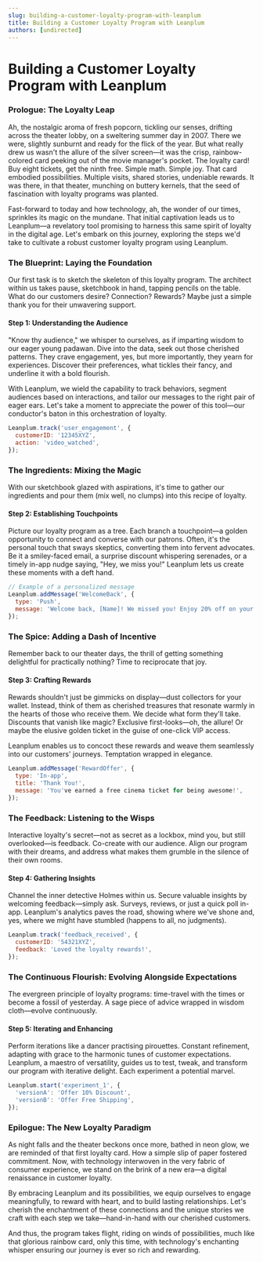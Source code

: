```yaml
---
slug: building-a-customer-loyalty-program-with-leanplum
title: Building a Customer Loyalty Program with Leanplum
authors: [undirected]
---
```



# Building a Customer Loyalty Program with Leanplum

### Prologue: The Loyalty Leap

Ah, the nostalgic aroma of fresh popcorn, tickling our senses, drifting across the theater lobby, on a sweltering summer day in 2007. There we were, slightly sunburnt and ready for the flick of the year. But what really drew us wasn't the allure of the silver screen—it was the crisp, rainbow-colored card peeking out of the movie manager's pocket. The loyalty card! Buy eight tickets, get the ninth free. Simple math. Simple joy. That card embodied possibilities. Multiple visits, shared stories, undeniable rewards. It was there, in that theater, munching on buttery kernels, that the seed of fascination with loyalty programs was planted.

Fast-forward to today and how technology, ah, the wonder of our times, sprinkles its magic on the mundane. That initial captivation leads us to Leanplum—a revelatory tool promising to harness this same spirit of loyalty in the digital age. Let's embark on this journey, exploring the steps we'd take to cultivate a robust customer loyalty program using Leanplum.

### The Blueprint: Laying the Foundation

Our first task is to sketch the skeleton of this loyalty program. The architect within us takes pause, sketchbook in hand, tapping pencils on the table. What do our customers desire? Connection? Rewards? Maybe just a simple thank you for their unwavering support.

#### Step 1: Understanding the Audience

"Know thy audience," we whisper to ourselves, as if imparting wisdom to our eager young padawan. Dive into the data, seek out those cherished patterns. They crave engagement, yes, but more importantly, they yearn for experiences. Discover their preferences, what tickles their fancy, and underline it with a bold flourish.

With Leanplum, we wield the capability to track behaviors, segment audiences based on interactions, and tailor our messages to the right pair of eager ears. Let's take a moment to appreciate the power of this tool—our conductor's baton in this orchestration of loyalty.

```javascript
Leanplum.track('user_engagement', {
  customerID: '12345XYZ',
  action: 'video_watched',
});
```

### The Ingredients: Mixing the Magic

With our sketchbook glazed with aspirations, it's time to gather our ingredients and pour them (mix well, no clumps) into this recipe of loyalty.

#### Step 2: Establishing Touchpoints

Picture our loyalty program as a tree. Each branch a touchpoint—a golden opportunity to connect and converse with our patrons. Often, it's the personal touch that sways skeptics, converting them into fervent advocates. Be it a smiley-faced email, a surprise discount whispering serenades, or a timely in-app nudge saying, "Hey, we miss you!" Leanplum lets us create these moments with a deft hand.

```javascript
// Example of a personalized message
Leanplum.addMessage('WelcomeBack', {
  type: 'Push',
  message: 'Welcome back, [Name]! We missed you! Enjoy 20% off on your next purchase.',
});
```

### The Spice: Adding a Dash of Incentive

Remember back to our theater days, the thrill of getting something delightful for practically nothing? Time to reciprocate that joy.

#### Step 3: Crafting Rewards

Rewards shouldn't just be gimmicks on display—dust collectors for your wallet. Instead, think of them as cherished treasures that resonate warmly in the hearts of those who receive them. We decide what form they'll take. Discounts that vanish like magic? Exclusive first-looks—oh, the allure! Or maybe the elusive golden ticket in the guise of one-click VIP access.

Leanplum enables us to concoct these rewards and weave them seamlessly into our customers' journeys. Temptation wrapped in elegance.

```javascript
Leanplum.addMessage('RewardOffer', {
  type: 'In-app',
  title: 'Thank You!',
  message: 'You've earned a free cinema ticket for being awesome!',
});
```

### The Feedback: Listening to the Wisps

Interactive loyalty's secret—not as secret as a lockbox, mind you, but still overlooked—is feedback. Co-create with our audience. Align our program with their dreams, and address what makes them grumble in the silence of their own rooms.

#### Step 4: Gathering Insights

Channel the inner detective Holmes within us. Secure valuable insights by welcoming feedback—simply ask. Surveys, reviews, or just a quick poll in-app. Leanplum's analytics paves the road, showing where we've shone and, yes, where we might have stumbled (happens to all, no judgments).

```javascript
Leanplum.track('feedback_received', {
  customerID: '54321XYZ',
  feedback: 'Loved the loyalty rewards!',
});
```

### The Continuous Flourish: Evolving Alongside Expectations

The evergreen principle of loyalty programs: time-travel with the times or become a fossil of yesterday. A sage piece of advice wrapped in wisdom cloth—evolve continuously.

#### Step 5: Iterating and Enhancing

Perform iterations like a dancer practising pirouettes. Constant refinement, adapting with grace to the harmonic tunes of customer expectations. Leanplum, a maestro of versatility, guides us to test, tweak, and transform our program with iterative delight. Each experiment a potential marvel.

```javascript
Leanplum.start('experiment_1', {
  'versionA': 'Offer 10% Discount',
  'versionB': 'Offer Free Shipping',
});
```

### Epilogue: The New Loyalty Paradigm

As night falls and the theater beckons once more, bathed in neon glow, we are reminded of that first loyalty card. How a simple slip of paper fostered commitment. Now, with technology interwoven in the very fabric of consumer experience, we stand on the brink of a new era—a digital renaissance in customer loyalty.

By embracing Leanplum and its possibilities, we equip ourselves to engage meaningfully, to reward with heart, and to build lasting relationships. Let's cherish the enchantment of these connections and the unique stories we craft with each step we take—hand-in-hand with our cherished customers.

And thus, the program takes flight, riding on winds of possibilities, much like that glorious rainbow card, only this time, with technology's enchanting whisper ensuring our journey is ever so rich and rewarding.